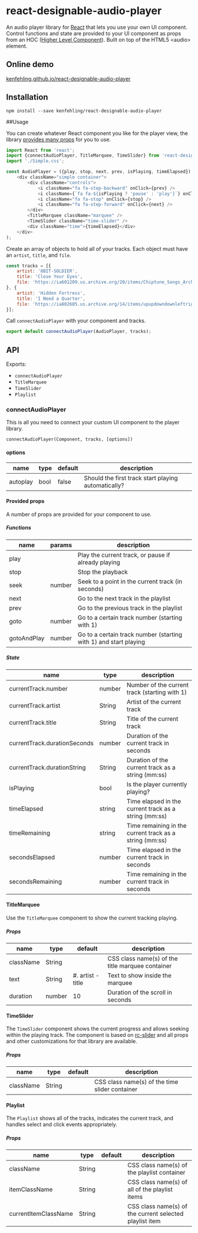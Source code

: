 react-designable-audio-player
==================

An audio player library for [React](https://facebook.github.io/react) that lets you use your own UI component.
Control functions and state are provided to your UI component as props from an HOC ([Higher Level Component](https://medium.com/@franleplant/react-higher-order-components-in-depth-cf9032ee6c3e#.d40k7bfb3)).
Built on top of the HTML5 &lt;audio&gt; element.

## Online demo
[kenfehling.github.io/react-designable-audio-player](https://kenfehling.github.io/react-designable-audio-player/)

## Installation
```
npm install --save kenfehling/react-designable-audio-player
```

##Usage

You can create whatever React component you like for the player view, the library [provides many props](https://github.com/kenfehling/react-designable-audio-player#provided-props) for you to use.
```js
import React from 'react';
import {connectAudioPlayer, TitleMarquee, TimeSlider} from 'react-designable-audio-player';
import './Simple.css';

const AudioPlayer = ({play, stop, next, prev, isPlaying, timeElapsed}) => (
    <div className="simple container">
        <div className="controls">
            <i className="fa fa-step-backward" onClick={prev} />
            <i className={`fa fa-${isPlaying ? 'pause' : 'play'}`} onClick={play} />
            <i className="fa fa-stop" onClick={stop} />
            <i className="fa fa-step-forward" onClick={next} />
        </div>
        <TitleMarquee className="marquee" />
        <TimeSlider className="time-slider" />
        <div className="time">{timeElapsed}</div>
    </div>
);
```

Create an array of objects to hold all of your tracks. Each object must have an `artist`, `title`, and `file`.
```js
const tracks = [{
    artist: '8BIT-SOLDIER',
    title: 'Close Your Eyes',
    file: 'https://ia601209.us.archive.org/20/items/Chiptune_Songs_Archive/8BIT-SOLDIER/06%20Close%20Your%20Eyes.mp3'
}, {
    artist: 'Hidden Fortress',
    title: 'I Need a Quarter',
    file: 'https://ia802605.us.archive.org/14/items/upupdowndownleftrightleftrightbaslectremix/01INeedAQuartrer.mp3'
}];
```

Call `connectAudioPlayer` with your component and tracks.
```js
export default connectAudioPlayer(AudioPlayer, tracks);
```

## API
Exports:
- `connectAudioPlayer`
- `TitleMarquee`
- `TimeSlider`
- `Playlist`

### connectAudioPlayer
This is all you need to connect your custom UI component to the player library.

`connectAudioPlayer(Component, tracks, [options])`

#### options
<table class="table table-bordered table-striped">
    <thead>
    <tr>
        <th>name</th>
        <th>type</th>
        <th>default</th>
        <th>description</th>
    </tr>
    </thead>
    <tbody>
        <tr>
          <td>autoplay</td>
          <td>bool</td>
          <td>false</td>
          <td>Should the first track start playing automatically?</td>
        </tr>
    </tbody>
</table>

#### Provided props

A number of props are provided for your component to use.

##### Functions
<table class="table table-bordered table-striped">
    <thead>
    <tr>
        <th>name</th>
        <th>params</th>
        <th>description</th>
    </tr>
    </thead>
    <tbody>
        <tr>
          <td>play</td>
          <td></td>
          <td>Play the current track, or pause if already playing</td>
        </tr>
        <tr>
          <td>stop</td>
          <td></td>
          <td>Stop the playback</td>
        </tr>
        <tr>
          <td>seek</td>
          <td>number</td>
          <td>Seek to a point in the current track (in seconds)</td>
        </tr>
        <tr>
          <td>next</td>
          <td></td>
          <td>Go to the next track in the playlist</td>
        </tr>
        <tr>
          <td>prev</td>
          <td></td>
          <td>Go to the previous track in the playlist</td>
        </tr>
        <tr>
          <td>goto</td>
          <td>number</td>
          <td>Go to a certain track number (starting with 1)</td>
        </tr>
        <tr>
          <td>gotoAndPlay</td>
          <td>number</td>
          <td>Go to a certain track number (starting with 1) and start playing</td>
        </tr>
    </tbody>
</table>

##### State
<table class="table table-bordered table-striped">
    <thead>
    <tr>
        <th>name</th>
        <th>type</th>
        <th>description</th>
    </tr>
    </thead>
    <tbody>
        <tr>
          <td>currentTrack.number</td>
          <td>number</td>
          <td>Number of the current track (starting with 1)</td>
        </tr>
        <tr>
          <td>currentTrack.artist</td>
          <td>String</td>
          <td>Artist of the current track</td>
        </tr>
        <tr>
          <td>currentTrack.title</td>
          <td>String</td>
          <td>Title of the current track</td>
        </tr>
        <tr>
          <td>currentTrack.durationSeconds</td>
          <td>number</td>
          <td>Duration of the current track in seconds</td>
        </tr>
        <tr>
          <td>currentTrack.durationString</td>
          <td>String</td>
          <td>Duration of the current track as a string (mm:ss)</td>
        </tr>
        <tr>
          <td>isPlaying</td>
          <td>bool</td>
          <td>Is the player currently playing?</td>
        </tr>
        <tr>
          <td>timeElapsed</td>
          <td>string</td>
          <td>Time elapsed in the current track as a string (mm:ss)</td>
        </tr>
        <tr>
          <td>timeRemaining</td>
          <td>string</td>
          <td>Time remaining in the current track as a string (mm:ss)</td>
        </tr>
        <tr>
          <td>secondsElapsed</td>
          <td>number</td>
          <td>Time elapsed in the current track in seconds</td>
        </tr>
        <tr>
          <td>secondsRemaining</td>
          <td>number</td>
          <td>Time remaining in the current track in seconds</td>
        </tr>
    </tbody>
</table>

#### TitleMarquee
Use the `TitleMarquee` component to show the current tracking playing.

##### Props
<table class="table table-bordered table-striped">
    <thead>
    <tr>
        <th>name</th>
        <th>type</th>
        <th>default</th>
        <th>description</th>
    </tr>
    </thead>
    <tbody>
        <tr>
          <td>className</td>
          <td>String</td>
          <td></td>
          <td>CSS class name(s) of the title marquee container</td>
        </tr>
        <tr>
          <td>text</td>
          <td>String</td>
          <td>#. artist - title</td>
          <td>Text to show inside the marquee</td>
        </tr>
        <tr>
          <td>duration</td>
          <td>number</td>
          <td>10</td>
          <td>Duration of the scroll in seconds</td>
        </tr>
    </tbody>
</table>

#### TimeSlider
The `TimeSlider` component shows the current progress and allows seeking within the playing track.
The component is based on [rc-slider](https://github.com/react-component/slider#rc-slider) and all props and other customizations for that library are available.

##### Props
<table class="table table-bordered table-striped">
    <thead>
        <tr>
            <th>name</th>
            <th>type</th>
            <th>default</th>
            <th>description</th>
        </tr>
    </thead>
    <tbody>
        <tr>
          <td>className</td>
          <td>String</td>
          <td></td>
          <td>CSS class name(s) of the time slider container</td>
        </tr>
    </tbody>
</table>

#### Playlist
The `Playlist` shows all of the tracks, indicates the current track, and handles select and click events appropriately.

##### Props
<table class="table table-bordered table-striped">
    <thead>
    <tr>
        <th>name</th>
        <th>type</th>
        <th>default</th>
        <th>description</th>
    </tr>
    </thead>
    <tbody>
        <tr>
          <td>className</td>
          <td>String</td>
          <td></td>
          <td>CSS class name(s) of the playlist container</td>
        </tr>
        <tr>
          <td>itemClassName</td>
          <td>String</td>
          <td></td>
          <td>CSS class name(s) of all of the playlist items</td>
        </tr>
        <tr>
          <td>currentItemClassName</td>
          <td>String</td>
          <td></td>
          <td>CSS class name(s) of the current selected playlist item</td>
        </tr>
    </tbody>
</table>